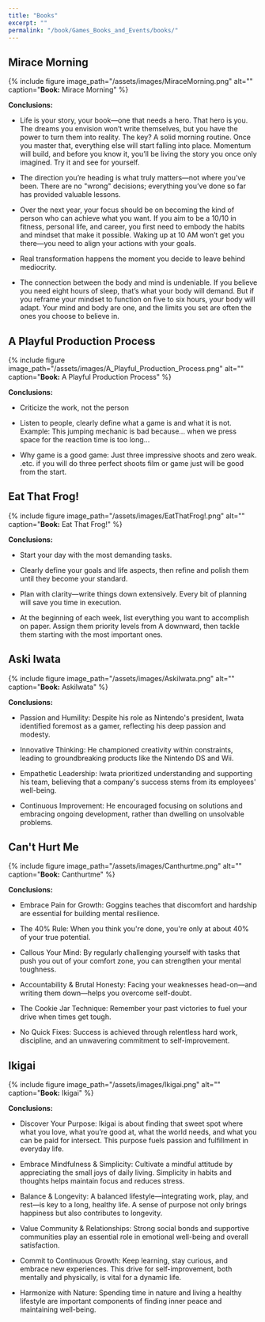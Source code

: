 ```yaml
---
title: "Books"
excerpt: ""
permalink: "/book/Games_Books_and_Events/books/"
---
```

## Mirace Morning

{% include figure image_path="/assets/images/MiraceMorning.png" alt="" caption="__Book:__ Mirace Morning" %}

__Conclusions:__

- Life is your story, your book—one that needs a hero. That hero is you. The dreams you envision won’t write themselves, but you have the power to turn them into reality. The key? A solid morning routine. Once you master that, everything else will start falling into place. Momentum will build, and before you know it, you’ll be living the story you once only imagined. Try it and see for yourself.

- The direction you’re heading is what truly matters—not where you’ve been. There are no "wrong" decisions; everything you’ve done so far has provided valuable lessons.

- Over the next year, your focus should be on becoming the kind of person who can achieve what you want. If you aim to be a 10/10 in fitness, personal life, and career, you first need to embody the habits and mindset that make it possible. Waking up at 10 AM won’t get you there—you need to align your actions with your goals.

- Real transformation happens the moment you decide to leave behind mediocrity.

- The connection between the body and mind is undeniable. If you believe you need eight hours of sleep, that’s what your body will demand. But if you reframe your mindset to function on five to six hours, your body will adapt. Your mind and body are one, and the limits you set are often the ones you choose to believe in.

## A Playful Production Process

{% include figure image_path="/assets/images/A_Playful_Production_Process.png" alt="" caption="__Book:__ A Playful Production Process" %}

__Conclusions:__

- Criticize the work, not the person

- Listen to people, clearly define what a game is and what it is not. 
  Example: This jumping mechanic is bad because... when we press space for the reaction time is too long...

- Why game is a good game: Just three impressive shoots and zero weak. .etc. if you will do three perfect shoots film or game just will be good from the start.



## Eat That Frog!

{% include figure image_path="/assets/images/EatThatFrog!.png" alt="" caption="__Book:__ Eat That Frog!" %}

__Conclusions:__

- Start your day with the most demanding tasks.

- Clearly define your goals and life aspects, then refine and polish them until they become your standard.

- Plan with clarity—write things down extensively. Every bit of planning will save you time in execution.

- At the beginning of each week, list everything you want to accomplish on paper. 
Assign them priority levels from A downward, then tackle them starting with the most important ones.


## Aski Iwata

{% include figure image_path="/assets/images/AskiIwata.png" alt="" caption="__Book:__ AskiIwata" %}

__Conclusions:__

- Passion and Humility: Despite his role as Nintendo's president, Iwata identified foremost as a gamer, reflecting his deep passion and modesty.

- Innovative Thinking: He championed creativity within constraints, leading to groundbreaking products like the Nintendo DS and Wii.

- Empathetic Leadership: Iwata prioritized understanding and supporting his team, believing that a company's success stems from its employees' well-being.

- Continuous Improvement: He encouraged focusing on solutions and embracing ongoing development, rather than dwelling on unsolvable problems.


## Can't Hurt Me

{% include figure image_path="/assets/images/Canthurtme.png" alt="" caption="__Book:__ Canthurtme" %}

__Conclusions:__

- Embrace Pain for Growth: Goggins teaches that discomfort and hardship are essential for building mental resilience.


- The 40% Rule: When you think you're done, you're only at about 40% of your true potential.


- Callous Your Mind: By regularly challenging yourself with tasks that push you out of your comfort zone, you can strengthen your mental toughness.


- Accountability & Brutal Honesty: Facing your weaknesses head-on—and writing them down—helps you overcome self-doubt.


- The Cookie Jar Technique: Remember your past victories to fuel your drive when times get tough.


- No Quick Fixes: Success is achieved through relentless hard work, discipline, and an unwavering commitment to self-improvement.



## Ikigai

{% include figure image_path="/assets/images/Ikigai.png" alt="" caption="__Book:__ Ikigai" %}

__Conclusions:__

- Discover Your Purpose:
Ikigai is about finding that sweet spot where what you love, what you’re good at, what the world needs, and what you can be paid for intersect. This purpose fuels passion and fulfillment in everyday life.

- Embrace Mindfulness & Simplicity:
Cultivate a mindful attitude by appreciating the small joys of daily living. Simplicity in habits and thoughts helps maintain focus and reduces stress.

- Balance & Longevity:
A balanced lifestyle—integrating work, play, and rest—is key to a long, healthy life. A sense of purpose not only brings happiness but also contributes to longevity.

- Value Community & Relationships:
Strong social bonds and supportive communities play an essential role in emotional well-being and overall satisfaction.

- Commit to Continuous Growth:
Keep learning, stay curious, and embrace new experiences. This drive for self-improvement, both mentally and physically, is vital for a dynamic life.

- Harmonize with Nature:
Spending time in nature and living a healthy lifestyle are important components of finding inner peace and maintaining well-being.